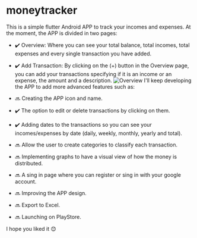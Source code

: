 # moneytracker
This is a simple flutter Android APP to track your incomes and expenses.
At the moment, the APP is divided in two pages:
  - ✔️ Overview: Where you can see your total balance, total incomes, total expenses and every single transaction you have added.
  - ✔️ Add Transaction: By clicking on the (+) button in the Overview page, you can add your transactions specifying if it is an income or an expense, the amount and a description.
![Overview](https://github.com/user-attachments/assets/3fc7b550-5057-41e6-ab9c-677a306088c6)
I'll keep developing the APP to add more advanced features such as:

  - 🔜  Creating the APP icon and name.
  - ✔️  The option to edit or delete transactions by clicking on them.
  - ✔️  Adding dates to the transactions so you can see your incomes/expenses by date (daily, weekly, monthly, yearly and total).
  - 🔜  Allow the user to create categories to classify each transaction.
  - 🔜  Implementing graphs to have a visual view of how the money is distributed.
  - 🔜  A sing in page where you can register or sing in with your google account.
  - 🔜  Improving the APP design.
  - 🔜  Export to Excel.
  - 🔜  Launching on PlayStore.
    
I hope you liked it 😊
